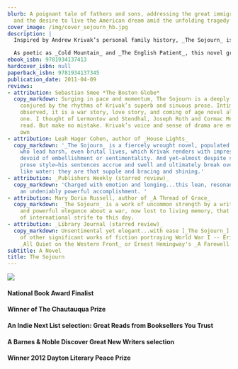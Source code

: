 ```yaml
---
blurb: A poignant tale of fathers and sons, addressing the great immigration to America
  and the desire to live the American dream amid the unfolding tragedy in Europe.
cover_image: /img/cover_sojourn_hb.jpg
description: |
  Inspired by Andrew Krivak’s personal family history, _The Sojourn_ is the story of Jozef Vinich, who was uprooted from a 19th-century mining town in Colorado by a shocking family tragedy to return with his father to an impoverished shepherd’s life in rural Austria-Hungary. When war comes, Jozef joins his cousin and brother-in-arms as a sharpshooter on the southern front, where he must survive a perilous trek across the frozen Italian Alps and capture by a victorious enemy.

  As poetic as _Cold Mountain_ and _The English Patient_, this novel grips readers with chilling scenes of death and survival as it evokes a time when Czechs, Slovaks, Austrians, Hungarians, and Germans fought on the same side while divided by language, ethnicity, and social class in the most brutal war to date. It is also a poignant tale of fathers and sons, addressing the great immigration to America and the desire to live the American dream amid the unfolding tragedy in Europe.
ebook_isbn: 9781934137413
hardcover_isbn: null
paperback_isbn: 9781934137345
publication_date: 2011-04-09
reviews:
- attribution: Sebastian Smee *The Boston Globe*
  copy_markdown: Surging in pace and momentum, The Sojourn is a deeply affecting narrative
    conjured by the rhythms of Krivak’s superb and sinuous prose. Intimate and keenly
    observed, it is a war story, love story, and coming of age novel all rolled into
    one. I thought of Lermontov and Stendhal, Joseph Roth and Cormac McCarthy as I
    read. But make no mistake. Krivak’s voice and sense of drama are entirely his
    own
- attribution: Leah Hager Cohen, author of _House Lights_
  copy_markdown: '_The Sojourn_ is a fiercely wrought novel, populated by characters
    who lead harsh, even brutal lives, which Krivak renders with impressive restraint,
    devoid of embellishment or sentimentality. And yet—almost despite such a stoic
    prose style—his sentences accrue and swell and ultimately break over a reader
    like water: they are that supple and bracing and shining.'
- attribution: _Publishers Weekly (starred review)_
  copy_markdown: 'Charged with emotion and longing...this lean, resonant debut [is]
    an undeniably powerful accomplishment. '
- attribution: Mary Doria Russell, author of _A Thread of Grace_
  copy_markdown: _The Sojourn_ is a work of uncommon strength by a writer of rare
    and powerful elegance about a war, now lost to living memory, that echoes in headlines
    of international strife to this day.
- attribution: _Library Journal (starred review)_
  copy_markdown: Unsentimental yet elegant...with ease [_The Sojourn_] joins the ranks
    of other significant works of fiction portraying World War I -- Erich Maria Remarque's
    _All Quiet on the Western Front_ or Ernest Hemingway's _A Farewell to Arms_.
subtitle: A Novel
title: The Sojourn
---
```


![](/img/nba_finalist.gif)

#### National Book Award Finalist

#### Winner of The Chautauqua Prize

#### An Indie Next List selection: Great Reads from Booksellers You Trust

#### A Barnes & Noble Discover Great New Writers selection

#### Winner 2012 Dayton Literary Peace Prize
